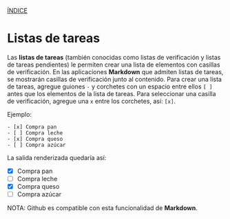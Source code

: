 [ÍNDICE](https://github.com/Zet0699/Guia_markdown/blob/Zet_main/README.md)


# **Listas de tareas**

Las **listas de tareas** (también conocidas como listas de verificación y listas de tareas pendientes) le permiten crear una lista de elementos con casillas de verificación. 
En las aplicaciones **Markdown** que admiten listas de tareas, se mostrarán casillas de verificación junto al contenido. 
Para crear una lista de tareas, agregue guiones `-` y corchetes con un espacio entre ellos `[ ]` antes que los elementos de la lista de tareas. 
Para seleccionar una casilla de verificación, agregue una `x` entre los corchetes, así: `[x]`.

Ejemplo:
```
- [x] Compra pan
- [ ] Compra leche
- [x] Compra queso
- [ ] Compra azúcar
```


La salida renderizada quedaría así:
- [x] Compra pan
- [ ] Compra leche
- [x] Compra queso
- [ ] Compra azúcar

NOTA: Github es compatible con esta funcionalidad de **Markdown**.
